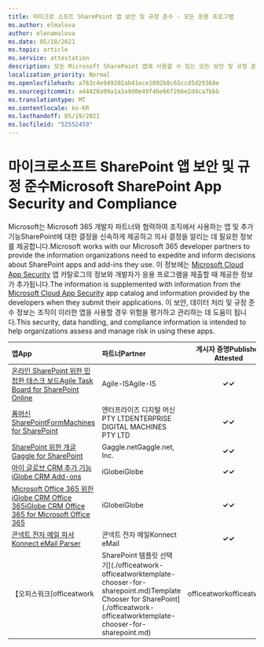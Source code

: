 ```yaml
---
title: 마이크로 소프트 SharePoint 앱 보안 및 규정 준수 - 모든 응용 프로그램
ms.author: elmalova
author: elenamalova
ms.date: 05/18/2021
ms.topic: article
ms.service: attestation
description: 모든 Microsoft SharePoint 앱에 사용할 수 있는 모든 보안 및 규정 준수 정보 정보입니다.
localization_priority: Normal
ms.openlocfilehash: a763c4e949202ab41ece1092b8c65ccd5d29368e
ms.sourcegitcommit: a44420a99a1a3a9d0e49f4be66f266e2d4ca7bbb
ms.translationtype: MT
ms.contentlocale: ko-KR
ms.lasthandoff: 05/19/2021
ms.locfileid: "52552459"
---
```

# <a name="microsoft-sharepoint-app-security-and-compliance"></a><span data-ttu-id="c6483-103">마이크로소프트 SharePoint 앱 보안 및 규정 준수</span><span class="sxs-lookup"><span data-stu-id="c6483-103">Microsoft SharePoint App Security and Compliance</span></span>

<span data-ttu-id="c6483-104">Microsoft는 Microsoft 365 개발자 파트너와 협력하여 조직에서 사용하는 앱 및 추가 기능SharePoint에 대한 결정을 신속하게 제공하고 의사 결정을 알리는 데 필요한 정보를 제공합니다.</span><span class="sxs-lookup"><span data-stu-id="c6483-104">Microsoft works with our Microsoft 365 developer partners to provide the information organizations need to expedite and inform decisions about SharePoint apps and add-ins they use.</span></span> <span data-ttu-id="c6483-105">이 정보에는 [Microsoft Cloud App Security](https://www.microsoft.com/en-us/enterprise-mobility-security/cloud-app-security) 앱 카탈로그의 정보와 개발자가 응용 프로그램을 제출할 때 제공한 정보가 추가됩니다.</span><span class="sxs-lookup"><span data-stu-id="c6483-105">The information is supplemented with information from the [Microsoft Cloud App Security](https://www.microsoft.com/en-us/enterprise-mobility-security/cloud-app-security) app catalog and information provided by the developers when they submit their applications.</span></span> <span data-ttu-id="c6483-106">이 보안, 데이터 처리 및 규정 준수 정보는 조직이 이러한 앱을 사용할 경우 위험을 평가하고 관리하는 데 도움이 됩니다.</span><span class="sxs-lookup"><span data-stu-id="c6483-106">This security, data handling, and compliance information is intended to help organizations assess and manage risk in using these apps.</span></span>

| <span data-ttu-id="c6483-107">**앱**</span><span class="sxs-lookup"><span data-stu-id="c6483-107">**App**</span></span> | <span data-ttu-id="c6483-108">**파트너**</span><span class="sxs-lookup"><span data-stu-id="c6483-108">**Partner**</span></span> | <span data-ttu-id="c6483-109">**게시자 증명**</span><span class="sxs-lookup"><span data-stu-id="c6483-109">**Publisher Attested**</span></span> | <span data-ttu-id="c6483-110">**인증**</span><span class="sxs-lookup"><span data-stu-id="c6483-110">**Certified**</span></span> |
|:--------|:------------|:----------------------:|:-------------:|
| [<span data-ttu-id="c6483-111">온라인 SharePoint 위한 민첩한 태스크 보드</span><span class="sxs-lookup"><span data-stu-id="c6483-111">Agile Task Board for SharePoint Online</span></span>](./agile-is-task-board-for-sharepoint-online.md) | <span data-ttu-id="c6483-112">Agile-IS</span><span class="sxs-lookup"><span data-stu-id="c6483-112">Agile-IS</span></span> | <span data-ttu-id="c6483-113">**✓**</span><span class="sxs-lookup"><span data-stu-id="c6483-113">**✓**</span></span> |  |
| [<span data-ttu-id="c6483-114">폼머신 SharePoint</span><span class="sxs-lookup"><span data-stu-id="c6483-114">FormMachines for SharePoint</span></span>](./enterprise-digital-machines-pty-ltd-formmachines-for-sharepoint.md) | <span data-ttu-id="c6483-115">엔터프라이즈 디지털 머신 PTY LTD</span><span class="sxs-lookup"><span data-stu-id="c6483-115">ENTERPRISE DIGITAL MACHINES PTY LTD</span></span> | <span data-ttu-id="c6483-116">**✓**</span><span class="sxs-lookup"><span data-stu-id="c6483-116">**✓**</span></span> |  |
| [<span data-ttu-id="c6483-117">SharePoint 위한 개글</span><span class="sxs-lookup"><span data-stu-id="c6483-117">Gaggle for SharePoint</span></span>](./gagglenet-inc-gaggle-for-sharepoint.md) | <span data-ttu-id="c6483-118">Gaggle.net</span><span class="sxs-lookup"><span data-stu-id="c6483-118">Gaggle.net, Inc.</span></span> | <span data-ttu-id="c6483-119">**✓**</span><span class="sxs-lookup"><span data-stu-id="c6483-119">**✓**</span></span> |  |
| [<span data-ttu-id="c6483-120">아이 글로브 CRM 추가 기능</span><span class="sxs-lookup"><span data-stu-id="c6483-120">iGlobe CRM Add-ons</span></span>](./iglobe-crm-add-ons.md) | <span data-ttu-id="c6483-121">iGlobe</span><span class="sxs-lookup"><span data-stu-id="c6483-121">iGlobe</span></span> | <span data-ttu-id="c6483-122">**✓**</span><span class="sxs-lookup"><span data-stu-id="c6483-122">**✓**</span></span> | <img alt="Certified application badge" src="../media/certified-badge.png" height="25" width="25" /> |
| [<span data-ttu-id="c6483-123">Microsoft Office 365 위한 iGlobe CRM Office 365</span><span class="sxs-lookup"><span data-stu-id="c6483-123">iGlobe CRM Office 365 for Microsoft Office 365</span></span>](./iglobe-crm-office-365-for-microsoft.md) | <span data-ttu-id="c6483-124">iGlobe</span><span class="sxs-lookup"><span data-stu-id="c6483-124">iGlobe</span></span> | <span data-ttu-id="c6483-125">**✓**</span><span class="sxs-lookup"><span data-stu-id="c6483-125">**✓**</span></span> | <img alt="Certified application badge" src="../media/certified-badge.png" height="25" width="25" /> |
| [<span data-ttu-id="c6483-126">콘넥트 전자 메일 파서</span><span class="sxs-lookup"><span data-stu-id="c6483-126">Konnect eMail Parser</span></span>](./konnect-email-parser.md) | <span data-ttu-id="c6483-127">콘넥트 전자 메일</span><span class="sxs-lookup"><span data-stu-id="c6483-127">Konnect eMail</span></span> | <span data-ttu-id="c6483-128">**✓**</span><span class="sxs-lookup"><span data-stu-id="c6483-128">**✓**</span></span> |  |
| <span data-ttu-id="c6483-129">【오피스워크</span><span class="sxs-lookup"><span data-stu-id="c6483-129">[officeatwork</span></span> | <span data-ttu-id="c6483-130">SharePoint 템플릿 선택기](./officeatwork-officeatworktemplate-chooser-for-sharepoint.md)</span><span class="sxs-lookup"><span data-stu-id="c6483-130">Template Chooser for SharePoint](./officeatwork-officeatworktemplate-chooser-for-sharepoint.md)</span></span> | <span data-ttu-id="c6483-131">officeatwork</span><span class="sxs-lookup"><span data-stu-id="c6483-131">officeatwork</span></span> | <span data-ttu-id="c6483-132">**✓**</span><span class="sxs-lookup"><span data-stu-id="c6483-132">**✓**</span></span> | <img alt="Certified application badge" src="../media/certified-badge.png" height="25" width="25" /> |
